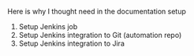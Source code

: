 
Here is why I thought need in the documentation setup
1. Setup Jenkins job
2. Setup Jenkins integration to Git (automation repo)
3. Setup Jenkins integration to Jira
